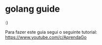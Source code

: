 # golang guide

:)

Para fazer este guia segui o seguinte tutorial: https://www.youtube.com/c/AprendaGo
